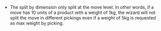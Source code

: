 - The split by dimension only split at the move level. In other words, if a move has 10
  units of a product with a weight of 1kg, the wizard will not split the move in
  different pickings even if a weight of 5kg is requested as max weight by picking.
